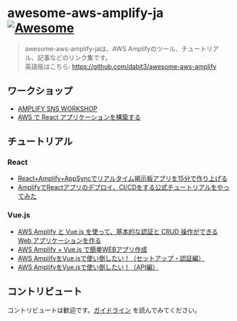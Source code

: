# awesome-aws-amplify-ja [![Awesome](https://awesome.re/badge.svg)](https://awesome.re)

> awesome-aws-amplify-jaは、AWS Amplifyのツール、チュートリアル、記事などのリンク集です。<br>
> 英語版はこちら: https://github.com/dabit3/awesome-aws-amplify

## ワークショップ

- [AMPLIFY SNS WORKSHOP](https://amplify-sns.workshop.aws/ja/)
- [AWS で React アプリケーションを構築する](https://aws.amazon.com/jp/getting-started/hands-on/build-react-app-amplify-graphql/)


## チュートリアル

### React

- [React+Amplify+AppSyncでリアルタイム掲示板アプリを15分で作り上げる](https://qiita.com/G-awa/items/a5b2cc7017b1eceeb002)
- [AmplifyでReactアプリのデプロイ、CI/CDをする公式チュートリアルをやってみた](https://dev.classmethod.jp/articles/amplify-react-cicd-tutorial/)

### Vue.js

- [AWS Amplify と Vue.js を使って、基本的な認証と CRUD 操作ができる Web アプリケーションを作る](https://aws.amazon.com/jp/builders-flash/202008/amplify-crud-app/)
- [AWS Amplify + Vue.js で簡単WEBアプリ作成](https://www.cresco.co.jp/blog/entry/11142/)
- [AWS AmplifyをVue.jsで使い倒したい！（セットアップ・認証編）](https://qiita.com/jre233kei/items/d719159c6b0b44b3980d)
- [AWS AmplifyをVue.jsで使い倒したい！（API編）](https://qiita.com/jre233kei/items/b47656059e1718363245)

## コントリビュート

コントリビュートは歓迎です。[ガイドライン](contributing.md) を読んでみてください。
